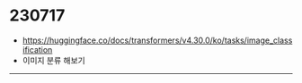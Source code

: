 # 230717

- https://huggingface.co/docs/transformers/v4.30.0/ko/tasks/image_classification
- 이미지 분류 해보기

---
